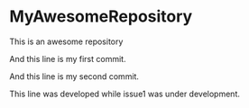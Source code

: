 # MyAwesomeRepository
This is an awesome repository

And this line is my first commit.

And this line is my second commit.

This line was developed while issue1 was under development.
